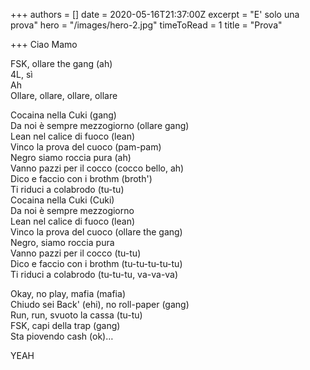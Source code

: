 +++
authors = []
date = 2020-05-16T21:37:00Z
excerpt = "E' solo una prova"
hero = "/images/hero-2.jpg"
timeToRead = 1
title = "Prova"

+++
Ciao Mamo

FSK, ollare the gang (ah)  
4L, sì  
Ah  
Ollare, ollare, ollare, ollare

Cocaina nella Cuki (gang)  
Da noi è sempre mezzogiorno (ollare gang)  
Lean nel calice di fuoco (lean)  
Vinco la prova del cuoco (pam-pam)  
Negro siamo roccia pura (ah)  
Vanno pazzi per il cocco (cocco bello, ah)  
Dico e faccio con i brothm (broth')  
Ti riduci a colabrodo (tu-tu)  
Cocaina nella Cuki (Cuki)  
Da noi è sempre mezzogiorno  
Lean nel calice di fuoco (lean)  
Vinco la prova del cuoco (ollare the gang)  
Negro, siamo roccia pura  
Vanno pazzi per il cocco (tu-tu)  
Dico e faccio con i brothm (tu-tu-tu-tu-tu)  
Ti riduci a colabrodo (tu-tu-tu, va-va-va)

Okay, no play, mafia (mafia)  
Chiudo sei Back' (ehi), no roll-paper (gang)  
Run, run, svuoto la cassa (tu-tu)  
FSK, capi della trap (gang)  
Sta piovendo cash (ok)…

YEAH
